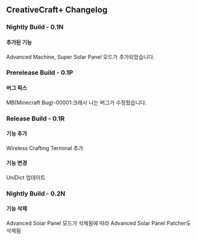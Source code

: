 ## CreativeCraft+ Changelog

### Nightly Build - 0.1N

#### 추가된 기능

Advanced Machine, Super Solar Panel 모드가 추가되었습니다.

### Prerelease Build - 0.1P

#### 버그 픽스

MB(Minecraft Bug)-00001:크래시 나는 버그가 수정됬습니다.

### Release Build - 0.1R

#### 기능 추가

Wireless Crafting Terminal 추가

#### 기능 변경

UniDict 업데이트

### Nightly Build - 0.2N

 #### 기능 삭제

Advanced Solar Panel 모드가 삭제됨에 따라 Advanced Solar Panel Patcher도 삭제됨